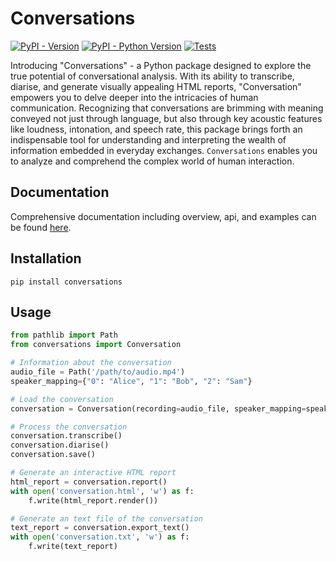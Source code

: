 # Conversations

[![PyPI - Version](https://img.shields.io/pypi/v/conversations.svg)](https://pypi.org/project/conversations)
[![PyPI - Python Version](https://img.shields.io/pypi/pyversions/conversations.svg)](https://pypi.org/project/conversations)
[![Tests](https://github.com/rob-luke/conversations/actions/workflows/test.yml/badge.svg?branch=main)](https://github.com/rob-luke/conversations/actions/workflows/test.yml)

Introducing "Conversations" - a Python package designed to
explore the true potential of conversational analysis.
With its ability to transcribe, diarise, and generate visually appealing HTML reports,
"Conversation" empowers you to delve deeper into the intricacies of human communication.
Recognizing that conversations are brimming with meaning
conveyed not just through language,
but also through key acoustic features like loudness, intonation, and speech rate,
this package brings forth an indispensable tool for understanding and
interpreting the wealth of information embedded in everyday exchanges.
`Conversations` enables you to analyze and comprehend
the complex world of human interaction.

## Documentation

Comprehensive documentation including overview, api, and examples can be found [here](rob-luke.github.io/conversations/).

## Installation

```console
pip install conversations
```

## Usage

```python
from pathlib import Path
from conversations import Conversation

# Information about the conversation
audio_file = Path('/path/to/audio.mp4')
speaker_mapping={"0": "Alice", "1": "Bob", "2": "Sam"}

# Load the conversation
conversation = Conversation(recording=audio_file, speaker_mapping=speaker_mapping)

# Process the conversation
conversation.transcribe()
conversation.diarise()
conversation.save()

# Generate an interactive HTML report
html_report = conversation.report()
with open('conversation.html', 'w') as f:
    f.write(html_report.render())

# Generate an text file of the conversation
text_report = conversation.export_text()
with open('conversation.txt', 'w') as f:
    f.write(text_report)
```

